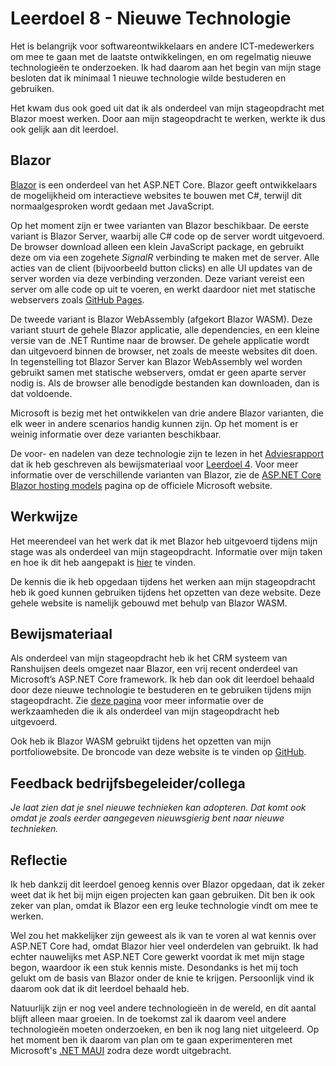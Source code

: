 ﻿# Leerdoel 8 - Nieuwe Technologie
Het is belangrijk voor softwareontwikkelaars en andere ICT-medewerkers om mee te gaan met de laatste ontwikkelingen, en om regelmatig nieuwe technologieën te onderzoeken. Ik had daarom aan het begin van mijn stage besloten dat ik minimaal 1 nieuwe technologie wilde bestuderen en gebruiken.

Het kwam dus ook goed uit dat ik als onderdeel van mijn stageopdracht met Blazor moest werken. Door aan mijn stageopdracht te werken, werkte ik dus ook gelijk aan dit leerdoel.

## Blazor
[Blazor](https://dotnet.microsoft.com/apps/aspnet/web-apps/blazor) is een onderdeel van het ASP.NET Core. Blazor geeft ontwikkelaars de mogelijkheid om interactieve websites te bouwen met C#, terwijl dit normaalgesproken wordt gedaan met JavaScript.

Op het moment zijn er twee varianten van Blazor beschikbaar. De eerste variant is Blazor Server, waarbij alle C# code op de server wordt uitgevoerd. De browser download alleen een klein JavaScript package, en gebruikt deze om via een zogehete *SignalR* verbinding te maken met de server. Alle acties van de client (bijvoorbeeld button clicks) en alle UI updates van de server worden via deze verbinding verzonden. Deze variant vereist een server om alle code op uit te voeren, en werkt daardoor niet met statische webservers zoals [GitHub Pages](https://pages.github.com/).

De tweede variant is Blazor WebAssembly (afgekort Blazor WASM). Deze variant stuurt de gehele Blazor applicatie, alle dependencies, en een kleine versie van de .NET Runtime naar de browser. De gehele applicatie wordt dan uitgevoerd binnen de browser, net zoals de meeste websites dit doen. In tegenstelling tot Blazor Server kan Blazor WebAssembly wel worden gebruikt samen met statische webservers, omdat er geen aparte server nodig is. Als de browser alle benodigde bestanden kan downloaden, dan is dat voldoende.

Microsoft is bezig met het ontwikkelen van drie andere Blazor varianten, die elk weer in andere scenarios handig kunnen zijn. Op het moment is er weinig informatie over deze varianten beschikbaar.

De voor- en nadelen van deze technologie zijn te lezen in het [Adviesrapport](Content/Stage3/Bewijsmateriaal/4) dat ik heb geschreven als bewijsmateriaal voor [Leerdoel 4](Content/Stage3/Leerdoelen/4). Voor meer informatie over de verschillende varianten van Blazor, zie de [ASP.NET Core Blazor hosting models](https://docs.microsoft.com/en-us/aspnet/core/blazor/hosting-models?view=aspnetcore-3.1) pagina op de officiele Microsoft website.

## Werkwijze  
  
Het meerendeel van het werk dat ik met Blazor heb uitgevoerd tijdens mijn stage was als onderdeel van mijn stageopdracht. Informatie over mijn taken en hoe ik dit heb aangepakt is [hier](Content/Stage3/Stageopdracht) te vinden.

De kennis die ik heb opgedaan tijdens het werken aan mijn stageopdracht heb ik goed kunnen gebruiken tijdens het opzetten van deze website. Deze gehele website is namelijk gebouwd met behulp van Blazor WASM.

## Bewijsmateriaal

Als onderdeel van mijn stageopdracht heb ik het CRM systeem van Ranshuijsen deels omgezet naar Blazor, een vrij recent onderdeel van Microsoft’s ASP.NET Core framework. Ik heb dan ook dit leerdoel behaald door deze nieuwe technologie te bestuderen en te gebruiken tijdens mijn stageopdracht. Zie [deze pagina](Content/Stage3/Stageopdracht) voor meer informatie over de werkzaamheden die ik als onderdeel van mijn stageopdracht heb uitgevoerd.

Ook heb ik Blazor WASM gebruikt tijdens het opzetten van mijn portfoliowebsite. De broncode van deze website is te vinden op [GitHub](https://github.com/TehNolz/Portfolio).

## Feedback bedrijfsbegeleider/collega
*Je laat zien dat je snel nieuwe technieken kan adopteren. Dat komt ook omdat je zoals eerder aangegeven nieuwsgierig bent naar nieuwe technieken.*

## Reflectie
Ik heb dankzij dit leerdoel genoeg kennis over Blazor opgedaan, dat ik zeker weet dat ik het bij mijn eigen projecten kan gaan gebruiken. Dit ben ik ook zeker van plan, omdat ik Blazor een erg leuke technologie vindt om mee te werken.

Wel zou het makkelijker zijn geweest als ik van te voren al wat kennis over ASP.NET Core had, omdat Blazor hier veel onderdelen van gebruikt. Ik had echter nauwelijks met ASP.NET Core gewerkt voordat ik met mijn stage begon, waardoor ik een stuk kennis miste. Desondanks is het mij toch gelukt om de basis van Blazor onder de knie te krijgen. Persoonlijk vind ik daarom ook dat ik dit leerdoel behaald heb.

Natuurlijk zijn er nog veel andere technologieën in de wereld, en dit aantal blijft alleen maar groeien. In de toekomst zal ik daarom veel andere technologieën moeten onderzoeken, en ben ik nog lang niet uitgeleerd. Op het moment ben ik daarom van plan om te gaan experimenteren met Microsoft's [.NET MAUI](https://devblogs.microsoft.com/dotnet/introducing-net-multi-platform-app-ui/) zodra deze wordt uitgebracht.